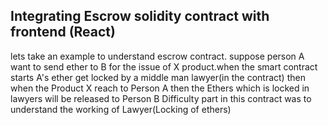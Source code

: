 ## Integrating Escrow solidity contract with frontend (React)
lets take an example to understand escrow contract. suppose person A want to send ether to B for the issue of X product.when the smart contract starts A's ether get locked by a middle man lawyer(in the contract) then when the Product X reach to Person A then the Ethers which is locked in lawyers will be released to Person B Difficulty part in this contract was to understand the working of Lawyer(Locking of ethers)
